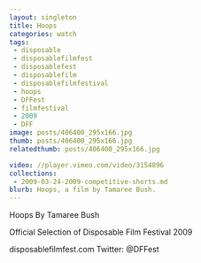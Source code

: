 ```yaml
---
layout: singleton
title: Hoops
categories: watch
tags:
 - disposable
 - disposablefilmfest
 - disposablefest
 - disposablefilm
 - disposablefilmfestival
 - hoops
 - DFFest
 - filmfestival
 - 2009
 - DFF
image: posts/406400_295x166.jpg
thumb: posts/406400_295x166.jpg
relatedthumb: posts/406400_295x166.jpg

video: //player.vimeo.com/video/3154896
collections:
 - 2009-03-24-2009-competitive-shorts.md
blurb: Hoops, a film by Tamaree Bush.
---
```


Hoops
By Tamaree Bush

Official Selection of Disposable Film Festival 2009

disposablefilmfest.com
Twitter: @DFFest